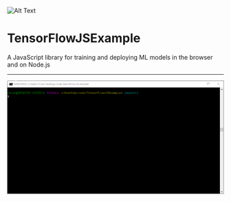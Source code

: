 ![Alt Text](https://user-images.githubusercontent.com/19554935/49843941-f60c8880-fd8e-11e8-8553-6ea4b2ca2baa.png)
# TensorFlowJSExample
A JavaScript library for training and deploying ML models in the browser and on Node.js
***
![Alt Text](https://github.com/ofuen/TensorFlowJSExample/blob/master/screenshots/2018-12-11_21-47-36.gif)
